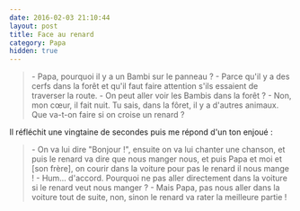```yaml
---
date: 2016-02-03 21:10:44
layout: post
title: Face au renard
category: Papa
hidden: true
---
```


> \- Papa, pourquoi il y a un Bambi sur le panneau ?
> \- Parce qu'il y a des cerfs dans la forêt et qu'il faut faire attention s'ils essaient de traverser la route.
> \- On peut aller voir les Bambis dans la forêt ?
> \- Non, mon cœur, il fait nuit. Tu sais, dans la fôret, il y a d'autres animaux. Que va-t-on faire si on croise un renard ?

<!-- more -->

Il réfléchit une vingtaine de secondes puis me répond d'un ton enjoué :

> \- On va lui dire "Bonjour !", ensuite on va lui chanter une chanson, et puis le renard va dire que nous manger nous, et puis Papa et moi et [son frère], on courir dans la voiture pour pas le renard il nous mange !
> \- Hum… d'accord. Pourquoi ne pas aller directement dans la voiture si le renard veut nous manger ?
> \- Mais Papa, pas nous aller dans la voiture tout de suite, non, sinon le renard va rater la meilleure partie !
